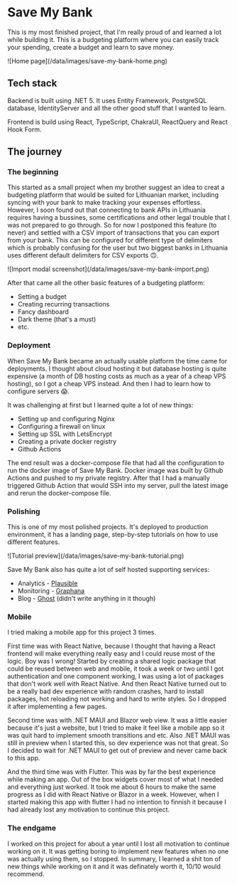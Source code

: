 # Save My Bank

This is my most finished project, that I'm really proud of and learned a lot while building it.
This is a budgeting platform where you can easily track your spending, create a budget and learn to save money.

<div class="img-lg">
![Home page](/data/images/save-my-bank-home.png)
</div><!---->

## Tech stack

Backend is built using .NET 5. It uses Entity Framework, PostgreSQL database, IdentityServer and all the other good stuff that I wanted to learn.


Frontend is build using React, TypeScript, ChakraUI, ReactQuery and React Hook Form.

## The journey

### The beginning

This started as a small project when my brother suggest an idea to creat a budgeting platform that would be suited for Lithuanian market, including syncing with your bank to make tracking your expenses effortless. However, I soon found out that connecting to bank APIs in Lithuania requires having a bussines, some certifications and other legal trouble that I was not prepared to go through. So for now I postponed this feature (to never) and settled with a CSV import of transactions that you can export from your bank. This can be configured for different type of delimiters which is probably confusing for the user but two biggest banks in Lithuania uses different default delimiters for CSV exports 🙃.

<div class="img-lg">
![Import modal screenshot](/data/images/save-my-bank-import.png)
</div><!---->

After that came all the other basic features of a budgeting platform:

- Setting a budget
- Creating recurring transactions
- Fancy dashboard
- Dark theme (that's a must)
- etc.

### Deployment

When Save My Bank became an actually usable platform the time came for deployments. I thought about cloud hosting it but database hosting is quite expensive (a month of DB hosting costs as much as a year of a cheap VPS hosting), so I got a cheap VPS instead. And then I had to learn how to configure servers 😱.


It was challenging at first but I learned quite a lot of new things:

- Setting up and configuring Nginx
- Configuring a firewall on linux
- Setting up SSL with LetsEncrypt
- Creating a private docker registry
- Github Actions

The end result was a docker-compose file that had all the configuration to run the docker image of Save My Bank.
Docker image was built by Github Actions and pushed to my private registry. After that I had a manually triggered Github Action that would SSH into my server, pull the latest image and rerun the docker-compose file.

### Polishing

This is one of my most polished projects. It's deployed to production environment, it has a landing page, step-by-step tutorials on how to use different features.

<div class="img-lg">
![Tutorial preview](/data/images/save-my-bank-tutorial.png)
</div><!---->

Save My Bank also has quite a lot of self hosted supporting services:

- Analytics - [Plausible](https://plausible.io/)
- Monitoring - [Graphana](https://grafana.com/)
- Blog - [Ghost](https://ghost.org) (didn't write anything in it  though)

### Mobile

I tried making a mobile app for this project 3 times.


First time was with React Native, because I thought that having a React frontend will make everything really easy and I could reuse most of the logic. Boy was I wrong! Started by creating a shared logic package that could be reused between web and mobile, it took a week or two until I got authentication and one component working, I was using a lot of packages that don't work well with React Native. And then React Native turned out to be a really bad dev experience with random crashes, hard to install packages, hot reloading not working and hard to write styles. So I dropped it after implementing a few pages.


Second time was with .NET MAUI and Blazor web view. It was a little easier because it's just a website, but I tried to make it feel like a mobile app so it was quit hard to implement smooth transitions and etc. Also .NET MAUI was still in preview when I started this, so dev experience was not that great. So I decided to wait for .NET MAUI to get out of preview and never came back to this app.


And the third time was with Flutter. This was by far the best experience while making an app. Out of the box widgets cover most of what I needed and everything just worked. It took me about 6 hours to make the same progress as I did with React Native or Blazor in a week. However, when I started making this app with flutter I had no intention to finnish it because I had already lost any motivation to continue this project. 

### The endgame

I worked on this project for about a year until I lost all motivation to continue working on it. It was getting boring to implement new features when no one was actually using them, so I stopped. In summary, I learned a shit ton of new things while working on it and it was definately worth it, 10/10 would recommend.
